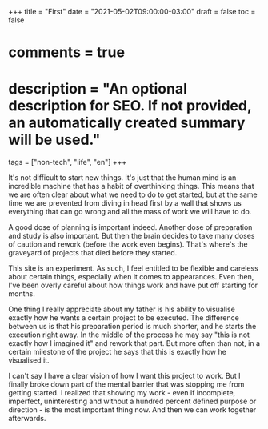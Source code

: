 +++
title = "First"
date = "2021-05-02T09:00:00-03:00"
draft = false
toc = false
# comments = true
# description = "An optional description for SEO. If not provided, an automatically created summary will be used."

tags = ["non-tech", "life", "en"]
+++

It's not difficult to start new things. It's just that the human mind is an incredible machine that has a habit of overthinking things. This means that we are often clear about what we need to do to get started, but at the same time we are prevented from diving in head first by a wall that shows us everything that can go wrong and all the mass of work we will have to do.

A good dose of planning is important indeed. Another dose of preparation and study is also important. But then the brain decides to take many doses of caution and rework (before the work even begins). That's where's the graveyard of projects that died before they started.

This site is an experiment. As such, I feel entitled to be flexible and careless about certain things, especially when it comes to appearances. Even then, I've been overly careful about how things work and have put off starting for months.

One thing I really appreciate about my father is his ability to visualise exactly how he wants a certain project to be executed. The difference between us is that his preparation period is much shorter, and he starts the execution right away. In the middle of the process he may say "this is not exactly how I imagined it" and rework that part. But more often than not, in a certain milestone of the project he says that this is exactly how he visualised it.

I can't say I have a clear vision of how I want this project to work. But I finally broke down part of the mental barrier that was stopping me from getting started. I realized that showing my work - even if incomplete, imperfect, uninteresting and without a hundred percent defined purpose or direction - is the most important thing now. And then we can work together afterwards.